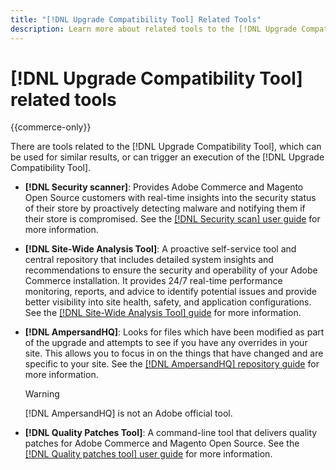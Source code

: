 ```yaml
---
title: "[!DNL Upgrade Compatibility Tool] Related Tools"
description: Learn more about related tools to the [!DNL Upgrade Compatibility Tool] on your Adobe Commerce project.
---
```


# [!DNL Upgrade Compatibility Tool] related tools

{{commerce-only}}

There are tools related to the [!DNL Upgrade Compatibility Tool], which can be used for similar results, or can trigger an execution of the [!DNL Upgrade Compatibility Tool].

- **[!DNL Security scanner]**: Provides Adobe Commerce and Magento Open Source customers with real-time insights into the security status of their store by proactively detecting malware and notifying them if their store is compromised. See the [[!DNL Security scan] user guide](https://docs.magento.com/user-guide/magento/security-scan.html) for more information.

- **[!DNL Site-Wide Analysis Tool]**: A proactive self-service tool and central repository that includes detailed system insights and recommendations to ensure the security and operability of your Adobe Commerce installation. It provides 24/7 real-time performance monitoring, reports, and advice to identify potential issues and provide better visibility into site health, safety, and application configurations. See the [[!DNL Site-Wide Analysis Tool] guide](../../tools/site-wide-analysis-tool/intro.md) for more information.

- **[!DNL AmpersandHQ]**: Looks for files which have been modified as part of the upgrade and attempts to see if you have any overrides in your site. This allows you to focus in on the things that have changed and are specific to your site. See the [[!DNL AmpersandHQ] repository guide](https://github.com/AmpersandHQ) for more information.

   >[!WARNING]
   >
   >[!DNL AmpersandHQ] is not an Adobe official tool.

- **[!DNL Quality Patches Tool]**: A command-line tool that delivers quality patches for Adobe Commerce and Magento Open Source. See the [[!DNL Quality patches tool] user guide](https://devdocs.magento.com/quality-patches/tool.html) for more information.
